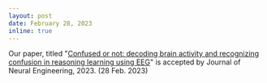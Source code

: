 ```yaml
---
layout: post
date: February 28, 2023
inline: true
---
```


Our paper, titled "<a href="https://iopscience.iop.org/article/10.1088/1741-2552/acbfe0">Confused or not: decoding brain activity and recognizing confusion in reasoning learning using EEG</a>" is accepted by Journal of Neural Engineering, 2023. (28 Feb. 2023)


